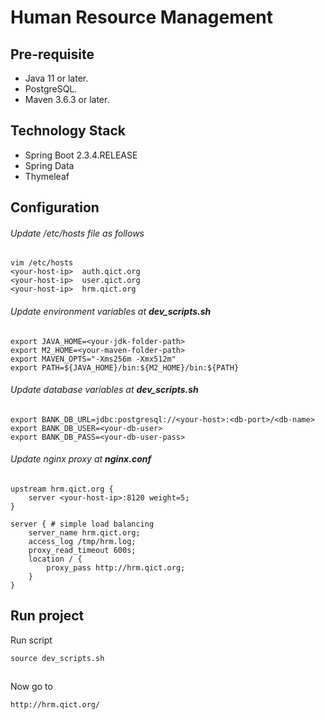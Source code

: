# Human Resource Management

## Pre-requisite

* Java 11 or later.
* PostgreSQL.
* Maven 3.6.3 or later.

## Technology Stack
* Spring Boot 2.3.4.RELEASE
* Spring Data
* Thymeleaf

## Configuration
###### Update /etc/hosts file as follows
```
vim /etc/hosts
<your-host-ip>  auth.qict.org
<your-host-ip>  user.qict.org
<your-host-ip>  hrm.qict.org
```
###### Update environment variables at ***dev_scripts.sh*** 
```
export JAVA_HOME=<your-jdk-folder-path>
export M2_HOME=<your-maven-folder-path>
export MAVEN_OPTS="-Xms256m -Xmx512m"
export PATH=${JAVA_HOME}/bin:${M2_HOME}/bin:${PATH}

```

###### Update database variables at ***dev_scripts.sh*** 
```
export BANK_DB_URL=jdbc:postgresql://<your-host>:<db-port>/<db-name>
export BANK_DB_USER=<your-db-user>
export BANK_DB_PASS=<your-db-user-pass>
```

###### Update nginx proxy at ***nginx.conf*** 
```
upstream hrm.qict.org {
	server <your-host-ip>:8120 weight=5;
}

server { # simple load balancing
	server_name hrm.qict.org;
	access_log /tmp/hrm.log;
	proxy_read_timeout 600s;
	location / {
		proxy_pass http://hrm.qict.org;
	}
}

```

## Run project
Run script
```
source dev_scripts.sh
```
##
Now go to
```
http://hrm.qict.org/
